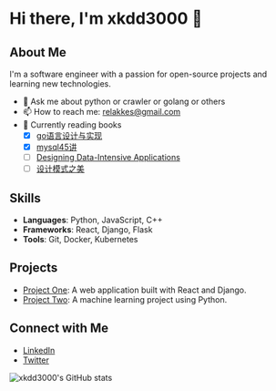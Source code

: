 # Hi there, I'm xkdd3000 👋

## About Me
I'm a software engineer with a passion for open-source projects and learning new technologies.

- 💬 Ask me about python or crawler or golang or others 
- 📫 How to reach me: relakkes@gmail.com
- 📘 Currently reading books<br>
  - [x] [go语言设计与实现](https://draveness.me/golang/)
  - [x] [mysql45讲](http://gk.link/a/12gJD)  
  - [ ] [Designing Data-Intensive Applications](https://github.com/Vonng/ddia?tab=readme-ov-file)
  - [ ] [设计模式之美](http://gk.link/a/12gJA)

## Skills
- **Languages**: Python, JavaScript, C++
- **Frameworks**: React, Django, Flask
- **Tools**: Git, Docker, Kubernetes

## Projects
- [Project One](https://github.com/johndoe/project-one): A web application built with React and Django.
- [Project Two](https://github.com/johndoe/project-two): A machine learning project using Python.

## Connect with Me
- [LinkedIn](https://www.linkedin.com/in/johndoe)
- [Twitter](https://twitter.com/johndoe)

![xkdd3000's GitHub stats](https://github-readme-stats.vercel.app/api?username=xkdd3000&show_icons=true&theme=radical&locale=zh)
